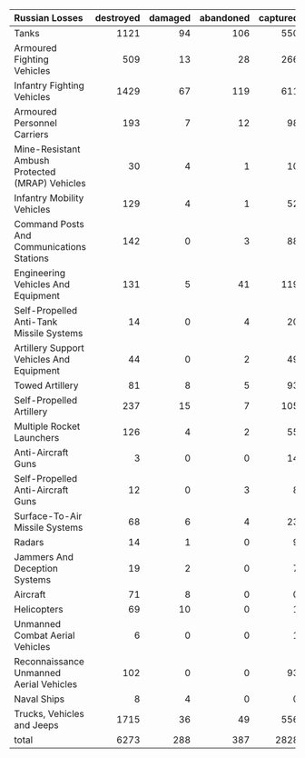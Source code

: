 | Russian Losses                                   |   destroyed |   damaged |   abandoned |   captured |   total |
|:-------------------------------------------------|------------:|----------:|------------:|-----------:|--------:|
| Tanks                                            |        1121 |        94 |         106 |        550 |    1871 |
| Armoured Fighting Vehicles                       |         509 |        13 |          28 |        266 |     816 |
| Infantry Fighting Vehicles                       |        1429 |        67 |         119 |        611 |    2226 |
| Armoured Personnel Carriers                      |         193 |         7 |          12 |         98 |     310 |
| Mine-Resistant Ambush Protected  (MRAP) Vehicles |          30 |         4 |           1 |         10 |      45 |
| Infantry Mobility Vehicles                       |         129 |         4 |           1 |         52 |     186 |
| Command Posts And Communications Stations        |         142 |         0 |           3 |         88 |     233 |
| Engineering Vehicles And Equipment               |         131 |         5 |          41 |        119 |     296 |
| Self-Propelled Anti-Tank Missile Systems         |          14 |         0 |           4 |         20 |      38 |
| Artillery Support Vehicles And Equipment         |          44 |         0 |           2 |         49 |      95 |
| Towed Artillery                                  |          81 |         8 |           5 |         93 |     187 |
| Self-Propelled Artillery                         |         237 |        15 |           7 |        105 |     364 |
| Multiple Rocket Launchers                        |         126 |         4 |           2 |         55 |     187 |
| Anti-Aircraft Guns                               |           3 |         0 |           0 |         14 |      17 |
| Self-Propelled Anti-Aircraft Guns                |          12 |         0 |           3 |          8 |      23 |
| Surface-To-Air Missile Systems                   |          68 |         6 |           4 |         23 |     101 |
| Radars                                           |          14 |         1 |           0 |          9 |      24 |
| Jammers And Deception Systems                    |          19 |         2 |           0 |          7 |      28 |
| Aircraft                                         |          71 |         8 |           0 |          0 |      79 |
| Helicopters                                      |          69 |        10 |           0 |          1 |      80 |
| Unmanned Combat Aerial Vehicles                  |           6 |         0 |           0 |          1 |       7 |
| Reconnaissance Unmanned Aerial Vehicles          |         102 |         0 |           0 |         93 |     195 |
| Naval Ships                                      |           8 |         4 |           0 |          0 |      12 |
| Trucks, Vehicles and Jeeps                       |        1715 |        36 |          49 |        556 |    2356 |
| total                                            |        6273 |       288 |         387 |       2828 |    9776 |